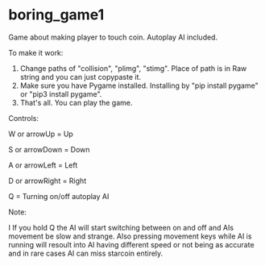 # boring_game1
Game about making player to touch coin. Autoplay AI included.

To make it work:
1. Change paths of "collision", "plimg", "stimg". Place of path is in Raw string and you can just copypaste it.
2. Make sure you have Pygame installed. Installing by "pip install pygame" or "pip3 install pygame".
3. That's all. You can play the game.

Controls:

W or arrowUp = Up 

S or arrowDown = Down

A or arrowLeft = Left

D or arrowRight = Right

Q = Turning on/off autoplay AI



Note:

I If you hold Q the AI will start switching between on and off and AIs movement be slow and strange. Also pressing movement keys while AI is running will resoult into AI having different speed or not being as accurate and in rare cases AI can miss starcoin entirely.
